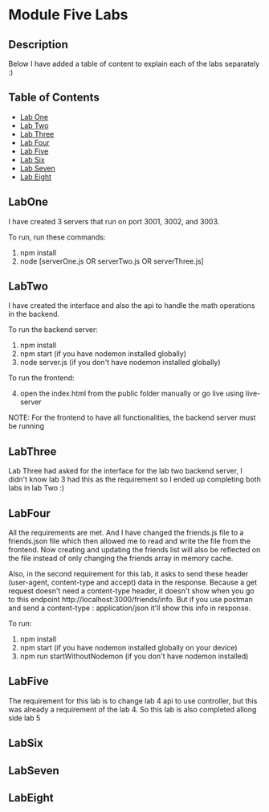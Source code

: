 # Module Five Labs

## Description

Below I have added a table of content to explain each of the labs separately :)

## Table of Contents

- [Lab One](#LabOne)
- [Lab Two](#LabTwo)
- [Lab Three](#LabThree)
- [Lab Four](#LabFour)
- [Lab Five](#LabFive)
- [Lab Six](#LabSix)
- [Lab Seven](#LabSeven)
- [Lab Eight](#LabEight)

## LabOne

I have created 3 servers that run on port 3001, 3002, and 3003.

To run, run these commands:

1. npm install
2. node [serverOne.js OR serverTwo.js OR serverThree.js]

## LabTwo

I have created the interface and also the api to handle the math operations in the backend.

To run the backend server:

1. npm install
2. npm start (if you have nodemon installed globally)
3. node server.js (if you don't have nodemon installed globally)

To run the frontend:

4. open the index.html from the public folder manually or go live using live-server

NOTE: For the frontend to have all functionalities, the backend server must be running

## LabThree

Lab Three had asked for the interface for the lab two backend server, I didn't know lab 3 had this as the requirement so I ended up completing both labs in lab Two :)

## LabFour

All the requirements are met. And I have changed the friends.js file to a friends.json file which then allowed me to read and write the file from the frontend. Now creating and updating the friends list will also be reflected on the file instead of only changing the friends array in memory cache.

Also, in the second requirement for this lab, it asks to send these header (user-agent, content-type and accept) data in the response. Because a get request doesn't need a content-type header, it doesn't show when you go to this endpoint http://localhost:3000/friends/info. But if you use postman and send a content-type : application/json it'll show this info in response.

To run:

1. npm install
2. npm start (if you have nodemon installed globally on your device)
3. npm run startWithoutNodemon (if you don't have nodemon installed)

## LabFive

The requirement for this lab is to change lab 4 api to use controller, but this was already a requirement of the lab 4. So this lab is also completed allong side lab 5

## LabSix

## LabSeven

## LabEight
